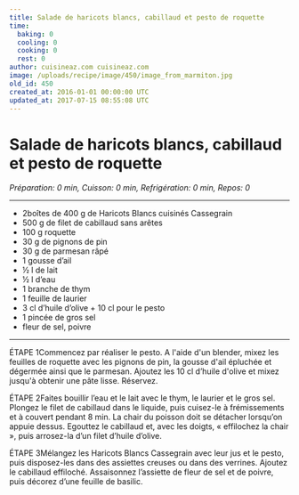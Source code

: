 ```yaml
---
title: Salade de haricots blancs, cabillaud et pesto de roquette 
time:
  baking: 0
  cooling: 0
  cooking: 0
  rest: 0
author: cuisineaz.com cuisineaz.com
image: /uploads/recipe/image/450/image_from_marmiton.jpg
old_id: 450
created_at: 2016-01-01 00:00:00 UTC
updated_at: 2017-07-15 08:55:08 UTC
---
```


# Salade de haricots blancs, cabillaud et pesto de roquette 

*Préparation: 0 min, Cuisson: 0 min, Refrigération: 0 min, Repos: 0*

---

- 2boîtes de 400 g de Haricots Blancs cuisinés Cassegrain
- 500 g de filet de cabillaud sans arêtes
- 100 g roquette
- 30 g de pignons de pin
- 30 g de parmesan râpé
- 1 gousse d’ail
- ½ l de lait
- ½ l d’eau
- 1 branche de thym
- 1 feuille de laurier
- 3 cl d’huile d’olive + 10 cl pour le pesto
- 1 pincée de gros sel
- fleur de sel, poivre

---

ÉTAPE 1Commencez par réaliser le pesto. A l'aide d'un blender, mixez les feuilles de roquette avec les pignons de pin, la gousse d'ail épluchée et dégermée ainsi que le parmesan. Ajoutez les 10 cl d’huile d'olive et mixez jusqu'à obtenir une pâte lisse. Réservez.

ÉTAPE 2Faites bouillir l’eau et le lait avec le thym, le laurier et le gros sel. Plongez le filet de cabillaud dans le liquide, puis cuisez-le à frémissements et à couvert pendant 8 min. La chair du poisson doit se détacher lorsqu’on appuie dessus. Egouttez le cabillaud et, avec les doigts, « effilochez la chair », puis arrosez-la d’un filet d’huile d’olive.

ÉTAPE 3Mélangez les Haricots Blancs Cassegrain avec leur jus et le pesto, puis disposez-les dans des assiettes creuses ou dans des verrines. Ajoutez le cabillaud effiloché. Assaisonnez l’assiette de fleur de sel et de poivre, puis décorez d’une feuille de basilic.
